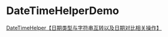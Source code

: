 # DateTimeHelperDemo
[DateTimeHelper【日期类型与字符串互转以及日期对比相关操作】](http://www.cnblogs.com/whycxb/p/6885124.html)
